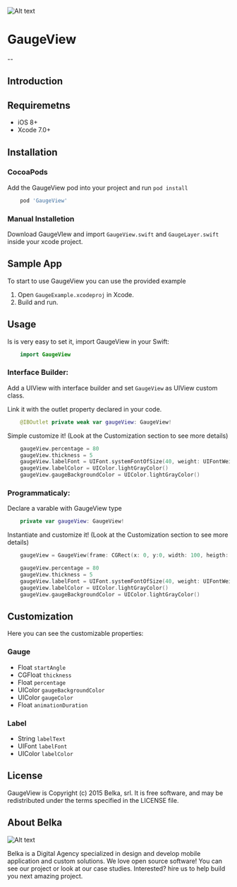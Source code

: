 ![Alt text](http://s4.postimg.org/c77hy8fpp/Gauge_View_Banner.png)

# GaugeView
-- 
## Introduction


## Requiremetns
* iOS 8+
* Xcode 7.0+
 
## Installation 
### CocoaPods
Add the GaugeView pod into your project and run `pod install`
```ruby
	pod 'GaugeView'
```
### Manual Installetion
Download GaugeVIew and import `GaugeView.swift` and `GaugeLayer.swift` inside your xcode project.

## Sample App
To start to use GaugeView you can use the provided example

1. Open `GaugeExample.xcodeproj` in Xcode.
2. Build and run.

## Usage
Is is very easy to set it, import GaugeView in your Swift:
```swift
	import GaugeView
```
### Interface Builder:
Add a UIView with interface builder and set `GaugeView` as UIView custom class.

Link it with the outlet property declared in your code.

```swift
	@IBOutlet private weak var gaugeView: GaugeView!
```

Simple customize it! (Look at the Customization section to see more details)

```swift
	gaugeView.percentage = 80
   	gaugeView.thickness = 5
   	gaugeView.labelFont = UIFont.systemFontOfSize(40, weight: UIFontWeightThin)
  	gaugeView.labelColor = UIColor.lightGrayColor()
   	gaugeView.gaugeBackgroundColor = UIColor.lightGrayColor()
```

### Programmaticaly:
Declare a varable with GaugeView type

```swift 
	private var gaugeView: GaugeView!
``` 

Instantiate and customize it! (Look at the Customization section to see more details)

```swift
	gaugeView = GaugeView(frame: CGRect(x: 0, y:0, width: 100, heigth: 100)

	gaugeView.percentage = 80
   	gaugeView.thickness = 5
   	gaugeView.labelFont = UIFont.systemFontOfSize(40, weight: UIFontWeightThin)
  	gaugeView.labelColor = UIColor.lightGrayColor()
   	gaugeView.gaugeBackgroundColor = UIColor.lightGrayColor()
```

## Customization
Here you can see the customizable properties:
### Gauge

*	Float `startAngle`
* 	CGFloat `thickness`
*  Float `percentage`
*  UIColor `gaugeBackgroundColor`
*  UIColor `gaugeColor`
*  Float `animationDuration`

### Label

* String `labelText`
* UIFont `labelFont`
* UIColor `labelColor`

## License
GaugeView is Copyright (c) 2015 Belka, srl. It is free software, and may be redistributed under the terms specified in the LICENSE file.

## About Belka
![Alt text](http:​/​/​belka.us/​wp-content/​themes/​b3lab/​img/​logo.svg)

Belka is a Digital Agency specialized in design and develop mobile application and custom solutions.
We love open source software! You can see our project or look at our case studies.
Interested? hire us to help build you next amazing project.
